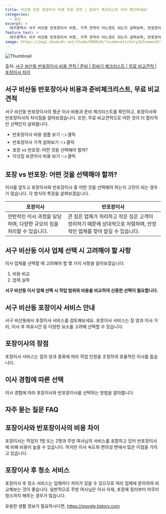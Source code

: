 ```yaml
---
title: 비산동 반포 포장이사 비용 무료 견적 | 짐싸기 체크리스트 미리 확인하세요!
categories:
  - 일상
excerpt: >
  대구광역시 서구 비산동 반포장이사 비용, 가격 견적이 어느정도 되는지 살펴보며, 반포장이사를 준비함에 있어 짐싸기 준비 체크리스트가 무엇인지 보겠습니다. 마지막으로 포장이사와 차이점을 통해 무료 비교견적으로 어떤 것이 더 합리적인 선택인지 공유 드립니다.서구 비산동 포장이사 견적 샘플 보기 👈 클릭서구 비산동 포장이사 가격 살펴보기 👈 클릭서구 비산동 반포장이사 평균 이사 비용평수서구 비산동 평균 이사 비용원룸 이사9평 이하 (1톤)30만원~투룸/쓰리룸 이사16평 ~ 20평 (2.5톤)80만원~쓰리룸 이사21평 (5톤) ~110만원~우리집 무료 이사견적 받기 👈 클릭포장 vs 반포장: 어떤 것을 선택해야 할까?이사를 앞두고 포장과 반포장 중 어떤 것을 선택해야 하는지 고민이 되는 경우가 많습니다. ..
feature_text: >
  대구광역시 서구 비산동 반포장이사 비용, 가격 견적이 어느정도 되는지 살펴보며, 반포장이사를 준비함에 있어 짐싸기 준비 체크리스트가 무엇인지 보겠습니다. 마지막으로 포장이사와 차이점을 통해 무료 비교견적으로 어떤 것이 더 합리적인 선택인지 공유 드립니다.서구 비산동 포장이사 견적 샘플 보기 👈 클릭서구 비산동 포장이사 가격 살펴보기 👈 클릭서구 비산동 반포장이사 평균 이사 비용평수서구 비산동 평균 이사 비용원룸 이사9평 이하 (1톤)30만원~투룸/쓰리룸 이사16평 ~ 20평 (2.5톤)80만원~쓰리룸 이사21평 (5톤) ~110만원~우리집 무료 이사견적 받기 👈 클릭포장 vs 반포장: 어떤 것을 선택해야 할까?이사를 앞두고 포장과 반포장 중 어떤 것을 선택해야 하는지 고민이 되는 경우가 많습니다. ..
image: https://img1.daumcdn.net/thumb/R800x0/?scode=mtistory2&fname=https%3A%2F%2Fblog.kakaocdn.net%2Fdn%2FmzQrO%2FbtsHbmByox3%2FHAJL5z0eOlpUW4BbYIjvrK%2Fimg.webp
---
```


![Thumbnail](https://img1.daumcdn.net/thumb/R800x0/?scode=mtistory2&fname=https%3A%2F%2Fblog.kakaocdn.net%2Fdn%2FmzQrO%2FbtsHbmByox3%2FHAJL5z0eOlpUW4BbYIjvrK%2Fimg.webp)

<p>출처: <a href="https://qoogle.tistory.com/9626" rel="dofollow">서구 비산동 반포장이사 비용 견적 | 준비 | 짐싸기 체크리스트 | 무료 비교견적 | 포장이사 차이</a> </p>

## 서구 비산동 반포장이사 비용과 준비체크리스트, 무료 비교견적

서구 비산동 반포장이사의 평균 이사 비용과 준비 체크리스트를 확인하고, 포장이사와 반포장이사의 차이점을 알아보겠습니다. 또한, 무료
비교견적으로 어떤 것이 더 합리적인 선택인지 살펴봅니다.

  * 반포장이사 비용 샘플 보기 👈 클릭
  * 반포장이사 가격 살펴보기 👈 클릭
  * 포장 vs 반포장: 어떤 것을 선택해야 할까?
  * 이삿짐 보관이사 비용 보기 👈 클릭

## **포장 vs 반포장: 어떤 것을 선택해야 할까?**

이사를 앞두고 포장이사와 반포장이사 중 어떤 것을 선택해야 하는지 고민이 되는 경우가 많습니다. 각 방식의 특징을 살펴보겠습니다.

**포장이사** | **반포장이사**  
---|---  
전반적인 이사 과정을 담당하며, 다양한 규모의 짐을 처리할 수 있습니다. | 큰 짐은 업체가 처리하고 작은 짐은 고객이 정리하기 때문에 상대적으로 저렴하며, 안정적인 업체를 찾아 맡길 수 있습니다.  
  
## **서구 비산동 이사 업체 선택 시 고려해야 할 사항**

이사 업체를 선택할 때 고려해야 할 몇 가지 사항을 알아보겠습니다.

  1. 비용 비교
  2. 업체 실력

**서구 비산동 이사 업체 선택 시 작업 범위와 비용을 비교하여 신중한 선택이 필요합니다.**

## **서구 비산동 포장이사 서비스 안내**

서구 비산동에서 포장이사 서비스를 검토해보세요. 포장이사 서비스는 짐 양과 이사 거리, 이사 후 여유시간 등 다양한 요소를 고려해 선택할 수
있습니다.

## **포장이사의 장점**

포장이사 서비스는 짐의 양과 종류에 따라 작업 인원을 조정하여 효율적인 이사를 돕습니다.

## **이사 경험에 따른 선택**

이사 경험에 따라 포장이사와 반포장이사를 선택하는 방법을 알아봅니다.

## **자주 묻는 질문 FAQ**

## **포장이사와 반포장이사의 비용 차이**

포장이사는 작업자 1명 또는 2명과 주방 여사님의 서비스를 포함하고 있어 반포장이사에 비해 비용이 높을 수 있습니다. 하지만 이사 속도와
편의성 면에서 많은 이점을 가지고 있습니다.

## **포장이사 후 청소 서비스**

포장이사 후 청소 서비스는 업체마다 차이가 있을 수 있으므로 여러 업체에 문의하여 비교해보는 것이 좋습니다. 일반적으로 주방 여사님은 이사
자재, 포장재 정리부터 마무리 청소까지 해주는 경우가 많습니다.

 

유용한 생활 정보가 필요하시다면, <a href="https://qoogle.tistory.com" rel="dofollow">https://qoogle.tistory.com</a>


